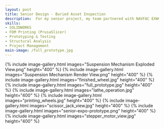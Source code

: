 ```yaml
---
layout: post
title: Senior Design - Buried Asset Inspection
description:  For my senior project, my team partnered with NAVFAC EXWC to develop a pipeline inspection device that operates without disrupting water flow. We designed and prototyped an additively manufactured, ellipsoid-shaped device that moves through pipelines using water flow, collects data via pressure and ultrasonic sensors, and can stop using a scissor jack mechanism. Our proof-of-concept successfully demonstrated feasibility, navigating 12-inch pipe bends and withstanding expected drag forces. While not fully waterproof, key mechanical systems functioned as intended which enables future teams to further develop our design. A refined version could enable non-invasive inspection of aging water infrastructure.
skills: 
- SOLIDWORKS
- FDM Printing (PrusaSlicer)
- Prototyping & Testing
- Structural Analysis
- Project Management
main-image: /full_prototype.jpg
---
```

{% include image-gallery.html images="Suspension Mechanism Exploded View.png" height="400" %} 
{% include image-gallery.html images="Suspension Mechanism Render View.png" height="400" %} 
{% include image-gallery.html images="finished_wheel.jpg" height="400" %}
{% include image-gallery.html images="full_prototype.jpg" height="400" %}
{% include image-gallery.html images="lathe_operation.jpg" height="400" %}
{% include image-gallery.html images="printing_wheels.jpg" height="400" %}
{% include image-gallery.html images="scissor_jack_view.jpg" height="400" %}
{% include image-gallery.html images="senior-expo-prototype.png" height="400" %}
{% include image-gallery.html images="stepper_motor_view.jpg" height="400" %}

